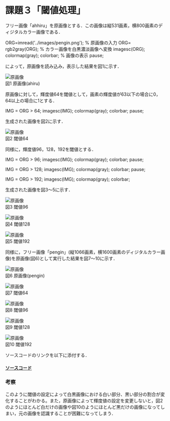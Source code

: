 # 課題３「閾値処理」

フリー画像「ahhiru」を原画像とする．この画像は縦531画素，横800画素のディジタルカラー画像である．

ORG=imread('../images/pengin.png'); % 原画像の入力
ORG= rgb2gray(ORG); % カラー画像を白黒濃淡画像へ変換
imagesc(ORG); colormap(gray); colorbar; % 画像の表示
pause;

によって，原画像を読み込み，表示した結果を図1に示す．

![原画像](https://github.com/ShokiChitan/MATLAB_image_processing/blob/master/%E8%AA%B2%E9%A1%8C3/images/a1.jpg?raw=true)  
図1 原画像(ahiru)

原画像に対して，輝度値64を閾値として，画素の輝度値が63以下の場合に0，64以上の場合に1とする．

IMG = ORG > 64;
imagesc(IMG); colormap(gray); colorbar;
pause;

生成された画像を図2に示す．

![原画像](https://github.com/ShokiChitan/MATLAB_image_processing/blob/master/%E8%AA%B2%E9%A1%8C3/images/a2.jpg?raw=true)  
図2 閾値64

同様に，輝度値96，128，192を閾値とする．

IMG = ORG > 96;
imagesc(IMG); colormap(gray); colorbar;
pause;

IMG = ORG > 128;
imagesc(IMG); colormap(gray); colorbar;
pause;

IMG = ORG > 192;
imagesc(IMG); colormap(gray); colorbar;

生成された画像を図3～5に示す．

![原画像](https://github.com/ShokiChitan/MATLAB_image_processing/blob/master/%E8%AA%B2%E9%A1%8C3/images/a3.jpg?raw=true)  
図3 閾値96

![原画像](https://github.com/ShokiChitan/MATLAB_image_processing/blob/master/%E8%AA%B2%E9%A1%8C3/images/a4.jpg?raw=true)  
図4 閾値128

![原画像](https://github.com/ShokiChitan/MATLAB_image_processing/blob/master/%E8%AA%B2%E9%A1%8C3/images/a5.jpg?raw=true)  
図5 閾値192

同様に，フリー画像「pengin」(縦1066画素，横1600画素のディジタルカラー画像)を原画像(図6)として実行した結果を図7～10に示す．

![原画像](https://github.com/ShokiChitan/MATLAB_image_processing/blob/master/%E8%AA%B2%E9%A1%8C3/images/p1.jpg?raw=true)  
図6 原画像(pengin)

![原画像](https://github.com/ShokiChitan/MATLAB_image_processing/blob/master/%E8%AA%B2%E9%A1%8C3/images/p2.jpg?raw=true)  
図7 閾値64

![原画像](https://github.com/ShokiChitan/MATLAB_image_processing/blob/master/%E8%AA%B2%E9%A1%8C3/images/p3.jpg?raw=true)  
図8 閾値96

![原画像](https://github.com/ShokiChitan/MATLAB_image_processing/blob/master/%E8%AA%B2%E9%A1%8C3/images/p4.jpg?raw=true)  
図9 閾値128

![原画像](https://github.com/ShokiChitan/MATLAB_image_processing/blob/master/%E8%AA%B2%E9%A1%8C3/images/p5.jpg?raw=true)  
図10 閾値192

ソースコードのリンクを以下に添付する．

#### [ソースコード](https://github.com/ShokiChitan/MATLAB_image_processing/blob/master/%E8%AA%B2%E9%A1%8C3/kadai3.m)

### 考察
このように閾値の設定によって白黒画像における白い部分、黒い部分の割合が変化することがわかる。また，原画像によって輝度値の設定を変更しないと，図2のようにほとんど白だけの画像や図10のようにほとんど黒だけの画像になってしまい，元の画像を認識することが困難になってしまう．

